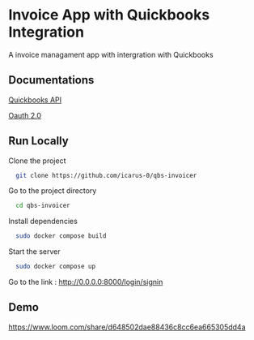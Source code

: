 
# Invoice App with Quickbooks Integration

A invoice managament app with intergration with Quickbooks




## Documentations

[Quickbooks API](https://developer.intuit.com/app/developer/qbo/docs/api/accounting/all-entities/invoice)

[Oauth 2.0](https://developer.intuit.com/app/developer/qbo/docs/develop/authentication-and-authorization/oauth-2.0)

## Run Locally

Clone the project

```bash
  git clone https://github.com/icarus-0/qbs-invoicer
```

Go to the project directory

```bash
  cd qbs-invoicer
```

Install dependencies

```bash
  sudo docker compose build
```

Start the server

```bash
  sudo docker compose up
```

Go to the link : http://0.0.0.0:8000/login/signin



## Demo

https://www.loom.com/share/d648502dae88436c8cc6ea665305dd4a

